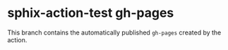 # sphix-action-test gh-pages

This branch contains the automatically published `gh-pages` created by the
action.
